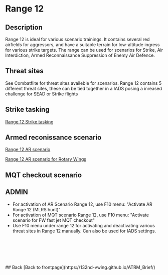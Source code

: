 # Range 12

## Description
Range 12 is ideal for various scenario trainings. It contains several red airfields for aggressors, and have a suitable terrain for low-altitude ingress for various strike targets.
The range can be used for scenarios for Strike, Air Interdiction, Armed Reconnaissance Suppression of Enemy Air Defence.


## Threat sites
See Combatflite for threat sites availeble for scenarios.
Range 12 contains 5 different threat sites, these can be tied together in a IADS posing a inreased challenge for SEAD or Strike flights



## Strike tasking
[Range 12 Strike tasking](/ATRM_Brief/Pages/R12_Strike_task.html) 



## Armed reconissance scenario
[Range 12 AR scenario](/ATRM_Brief/Pages/R12_AR_TASK.html) 

[Range 12 AR scenario for Rotary Wings](/ATRM_Brief/Pages/R12_AR_RW_Task.html)


## MQT checkout scenario



## ADMIN
- For activation of AR Scenario Range 12, use F10 menu: "Activate AR Range 12 (MLRS hunt)"
- For activation of MQT scenario Range 12, use F10 menu: "Activate scenario for FW fast jet MQT checkout" 
- Use F10 menu under range 12 for activating and deactivating various threat sites in Range 12 manually. Can also be used for IADS settings.

<br>
<br>
<br>
<br>
<br>
## Back
[Back to frontpage](https://132nd-vwing.github.io/ATRM_Brief/)
